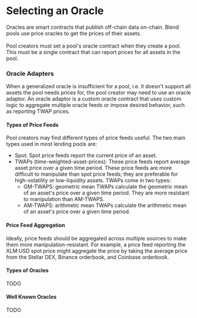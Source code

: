 # Selecting an Oracle

Oracles are smart contracts that publish off-chain data on-chain. Blend pools use price oracles to get the prices of their assets.\
\
Pool creators must set a pool's oracle contract when they create a pool. This must be a single contract that can report prices for all assets in the pool.

### Oracle Adapters

When a generalized oracle is insufficient for a pool, i.e. it doesn't support all assets the pool needs prices for, the pool creator may need to use an oracle adaptor. An oracle adaptor is a custom oracle contract that uses custom logic to aggregate multiple oracle feeds or impose desired behavior, such as reporting TWAP prices.

#### Types of Price Feeds

Pool creators may find different types of price feeds useful. The two main types used in most lending pools are:

* Spot: Spot price feeds report the current price of an asset.
* TWAPs (time-weighted-asset-prices): These price feeds report average asset price over a given time period. These price feeds are more difficult to manipulate than spot price feeds; they are preferable for high-volatility or low-liquidity assets. TWAPs come in two types:
  * GM-TWAPS: geometric mean TWAPs calculate the geometric mean of an asset's price over a given time period. They are more resistant to manipulation than AM-TWAPS.
  * AM-TWAPS: arithmetic mean TWAPs calculate the arithmetic mean of an asset's price over a given time period.&#x20;

#### Price Feed Aggregation

Ideally, price feeds should be aggregated across multiple sources to make them more manipulation-resistant. For example, a price feed reporting the XLM:USD spot price might aggregate the price by taking the average price from the Stellar DEX, Binance orderbook, and Coinbase orderbook.

#### Types of Oracles

TODO

#### Well Known Oracles

TODO
